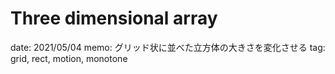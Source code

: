 # Three dimensional array

date: 2021/05/04
memo: グリッド状に並べた立方体の大きさを変化させる
tag: grid, rect, motion, monotone
